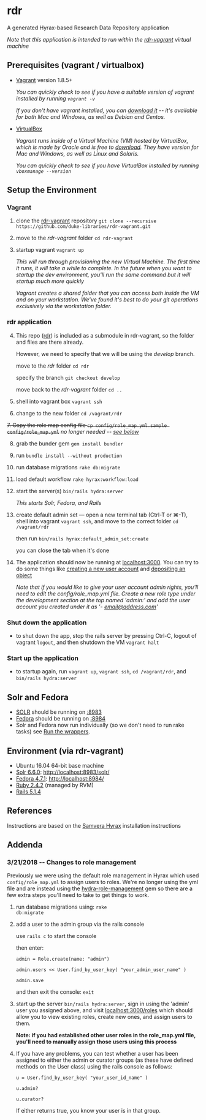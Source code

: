 # rdr

A generated Hyrax-based Research Data Repository application

*Note that this application is intended to run within the [rdr-vagrant](https://github.com/duke-libraries/rdr-vagrant) virtual machine*


## Prerequisites (vagrant / virtualbox)

* [Vagrant](https://www.vagrantup.com/) version 1.8.5+

   *You can quickly check to see if you have a suitable version of vagrant installed by running `vagrant -v`*

   *If you don't have vagrant installed, you can [download it](https://www.vagrantup.com/downloads.html) -- it's available for both Mac and Windows, as well as Debian and Centos.*

* [VirtualBox](https://www.virtualbox.org/)

   *Vagrant runs inside of a Virtual Machine (VM) hosted by VirtualBox, which is made by Oracle and is free to [download](https://www.virtualbox.org/wiki/Downloads). They have version for Mac and Windows, as well as Linux and Solaris.*

   *You can quickly check to see if you have VirtualBox installed by running `vboxmanage --version`*


## Setup the Environment


### Vagrant

1. clone the [rdr-vagrant](https://github.com/duke-libraries/rdr-vagrant) repository `git clone --recursive https://github.com/duke-libraries/rdr-vagrant.git`
2. move to the *rdr-vagrant* folder `cd rdr-vagrant`
3. startup vagrant `vagrant up`

   *This will run through provisioning the new Virtual Machine. The first time it runs, it will take a while to complete. In the future when you want to startup the dev environment, you'll run the same command but it will startup much more quickly*

   *Vagrant creates a shared folder that you can access both inside the VM and on your workstation. We've found it's best to do your git operations exclusively via the workstation folder.*


### rdr application

4. This repo ([rdr](https://github.com/duke-libraries/rdr)) is included as a submodule in rdr-vagrant, so the folder and files are there already.

   However, we need to specify that we will be using the *develop* branch.

   move to the *rdr* folder `cd rdr`

   specify the branch `git checkout develop`

   move back to the *rdr-vagrant* folder `cd ..`


5. shell into vagrant box
`vagrant ssh`

6. change to the new folder
`cd /vagrant/rdr`

~~7. Copy the role map config file `cp config/role_map.yml.sample config/role_map.yml`~~ *no longer needed -- [see below](#3212018----changes-to-role-management)*

8. grab the bunder gem `gem install bundler`

9. run `bundle install --without production`

10. run database migrations `rake db:migrate`

11. load default workflow `rake hyrax:workflow:load`

12. start the server(s)
`bin/rails hydra:server`

    *This starts Solr, Fedora, and Rails*

13. create default admin set &mdash; open a new terminal tab (Ctrl-T or ⌘-T), shell into vagrant `vagrant ssh`, and move to the correct folder `cd /vagrant/rdr`

    then run `bin/rails hyrax:default_admin_set:create`

    you can close the tab when it's done


14. The application should now be running at [localhost:3000](http://localhost:3000). You can try to do some things like [creating a new user account](http://localhost:3000/users/sign_up?locale=en) and [depositing an object](http://localhost:3000/concern/works/new?locale=en)

    *Note that if you would like to give your user account admin rights, you'll need to edit the config/role_map.yml file. Create a new role type under the development section at the top named 'admin:' and add the user account you created under it as '- email@address.com'*


### Shut down the application

* to shut down the app, stop the rails server by pressing Ctrl-C, logout of vagrant `logout`, and then shutdown the VM `vagrant halt`


### Start up the application

* to startup again, run `vagrant up`, `vagrant ssh`, `cd /vagrant/rdr`, and `bin/rails hydra:server`



## Solr and Fedora

* [SOLR](https://github.com/apache/lucene-solr) should be running on [:8983](http://localhost:8983)
* [Fedora](https://github.com/fcrepo4/fcrepo4) should be running on [:8984](http://localhost:8984)
* Solr and Fedora now run individually (so we don't need to run rake tasks) see [Run the wrappers](https://github.com/samvera/hyrax/wiki/Hyrax-Development-Guide#run-the-wrappers).


## Environment (via rdr-vagrant)

* Ubuntu 16.04 64-bit base machine
* [Solr 6.6.0](http://lucene.apache.org/solr/): [http://localhost:8983/solr/](http://localhost:8983/solr/)
* [Fedora 4.7.1](http://fedorarepository.org/): [http://localhost:8984/](http://localhost:8984/)
* [Ruby 2.4.2](https://www.ruby-lang.org) (managed by RVM)
* [Rails 5.1.4](http://rubyonrails.org/)


## References

Instructions are based on the [Samvera Hyrax](https://github.com/samvera/hyrax#creating-a-hyrax-based-app) installation instructions


## Addenda

### 3/21/2018 -- Changes to role management

Previously we were using the default role management in Hyrax which used <code>config/role_map.yml</code> to assign users to roles. We're no longer using the yml file and are instead using the [hydra-role-management](https://github.com/samvera/hydra-role-management) gem so there are a few extra steps you'll need to take to get things to work.

1. run database migrations using: <code>rake db:migrate</code>
        
2. add a user to the admin group via the rails console
    
    use `rails c` to start the console
    
    then enter:
    
    `admin = Role.create(name: "admin")` 
    
    `admin.users << User.find_by_user_key( "your_admin_user_name" )`
    
    `admin.save`

    and then exit the console: `exit`
    
3. start up the server `bin/rails hydra:server`, sign in using the 'admin' user you assigned above, and visit [localhost:3000/roles](http://localhost:3000/roles) which should allow you to view existing roles, create new ones, and assign users to them. 

    **Note: if you had established other user roles in the role_map.yml file, you'll need to manually assign those users using this process**

4. If you have any problems, you can test whether a user has been assigned to either the admin or curator groups (as these have defined methods on the User class) using the rails console as follows:

    `u = User.find_by_user_key( "your_user_id_name" )`

    `u.admin?`
    
    `u.curator?`
    
    If either returns true, you know your user is in that group.


